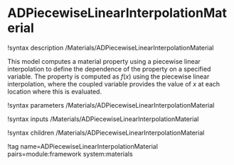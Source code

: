 # ADPiecewiseLinearInterpolationMaterial

!syntax description /Materials/ADPiecewiseLinearInterpolationMaterial

This model computes a material property using a piecewise linear interpolation to define the dependence of the property on a specified variable.  The property is computed as $f(x)$ using the piecewise linear interpolation, where the coupled variable provides the value of $x$ at each location where this is evaluated.

!syntax parameters /Materials/ADPiecewiseLinearInterpolationMaterial

!syntax inputs /Materials/ADPiecewiseLinearInterpolationMaterial

!syntax children /Materials/ADPiecewiseLinearInterpolationMaterial

!tag name=ADPiecewiseLinearInterpolationMaterial pairs=module:framework system:materials
